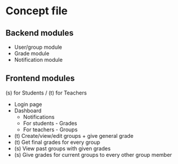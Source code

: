 # Concept file

## Backend modules
- User/group module
- Grade module
- Notification module

## Frontend modules
(s) for Students / (t) for Teachers
- Login page
- Dashboard
  - Notifications
  - For students - Grades
  - For teachers - Groups
- (t) Create/view/edit groups + give general grade
- (t) Get final grades for every group
- (s) View past groups with given grades
- (s) Give grades for current groups to every other group member

